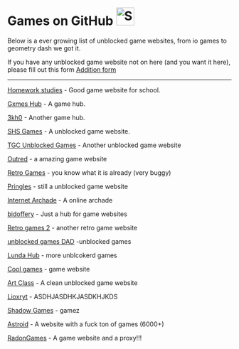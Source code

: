 # Games on GitHub <img src="http://i.imgur.com/Cj4rMrS.gif" height="40" alt="Swimming Octocat" title="Games on GitHub">

Below is a ever growing list of unblocked game websites, from io games to geometry dash we got it. 

If you have any unblocked game website not on here (and you want it here), please fill out this form [Addition form](https://docs.google.com/forms/d/e/1FAIpQLSf_jZK5v_GgUpo4f6hNRSc65EZWpcGz-M8sWFm1SxzqNW9JCA/viewform)

-------


[Homework studies](https://sites.google.com/view/homework-studies) - Good game website for school.

[Gxmes Hub](https://binary-pumpkin.github.io/Game-hub/) - A game hub.

[3kh0](https://binary-pumpkin.github.io/echo/) - Another game hub.

[SHS Games](binary-pumpkin.github.io/gxme-hub/) - A unblocked game website.

[TGC Unblocked Games](https://tgcofficial.github.io/games/) - Another unblocked game website

[Outred](https://outred.org/) - a amazing game website

[Retro Games](https://binary-pumpkin.github.io/retrogames.github.io/games/) - you know what it is already (very buggy)

[Pringles](https://ellieeet123.github.io/) - still a unblocked game website

[Internet Archade](https://archive.org/details/internetarcade) - A online archade

[bidoffery](https://bidoofery.github.io/) - Just a hub for game websites

[Retro games 2](https://theooofficial.github.io/myRETROGAMES/) - another retro game website

[unblocked games DAD](https://sites.google.com/view/unbl0cked-gxmes-dad/home) -unblocked games

[Lunda Hub](https://sites.google.com/view/lunahub) - more unblcokerd games

[Cool games](https://a17kegher.wixsite.com/cool-games) - game website

[Art Class](https://sites.google.com/view/artclass-site/home?authuser=0) - A clean unblocked game website

[Lioxryt](https://lioxrytbackup.github.io/) - ASDHJASDHKJASDKHJKDS

[Shadow Games](https://binary-pumpkin.github.io/shadowgames/) - gamez

[Astroid](https://astroidv2.vyper.group/) - A website with a fuck ton of games (6000+)

[RadonGames](https://rdg.scythx.cf/) - A game website and a proxy!!!

